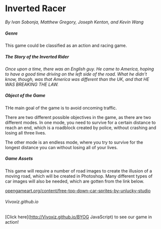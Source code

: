 Inverted Racer
==============

*By Ivan Sobonja, Matthew Gregory, Joseph Kenton, and Kevin Wang*  

##### Genre

This game could be classified as an action and racing game.

##### The Story of the Inverted Rider 

*Once upon a time, there was an English guy. He came to America, hoping to have a good time driving on the left side of the road. What he didn't know, though, was that America was different than the UK, and that HE WAS BREAKING THE LAW.*

##### Object of the Game

THe main goal of the game is to avoid oncoming traffic.

There are two different possible objectives in the game, as there are two different modes. In one mode, you need to survive for a certain distance to reach an end, which is a roadblock created by police, without crashing and losing all three lives. 

The other mode is an endless mode, where you try to survive for the longest distance you can without losing all of your lives.

##### Game Assets

This game will require a number of road images to create the illusion of a moving road, which will be created in Photoshop. Many different types of car images will also be needed, which are gotten from the link below.  

[opengameart.org/content/free-top-down-car-sprites-by-unlucky-studio](opengameart.org/content/free-top-down-car-sprites-by-unlucky-studio "Top Down Car Sprites")

###### Vivoxiz.github.io
[Click here](http://Vivoxiz.github.io/BYOG JavaScript) to see our game in action!

